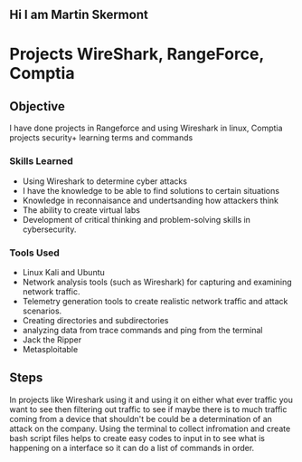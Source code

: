 ## Hi I am Martin Skermont 
# Projects WireShark, RangeForce, Comptia  

## Objective
I have done projects in Rangeforce and using Wireshark in linux, Comptia projects security+ learning terms and commands 
### Skills Learned
- Using Wireshark to determine cyber attacks
- I have the knowledge to be able to find solutions to certain situations 
- Knowledge in reconnaisance and undertsanding how attackers think 
- The ability to create virtual labs
- Development of critical thinking and problem-solving skills in cybersecurity.

### Tools Used
- Linux Kali and Ubuntu
- Network analysis tools (such as Wireshark) for capturing and examining network traffic.
- Telemetry generation tools to create realistic network traffic and attack scenarios.
- Creating directories and subdirectories
- analyzing data from trace commands and ping from the terminal
- Jack the Ripper
- Metasploitable 

## Steps
In projects like Wireshark using it and using it on either what ever traffic you want to see then filtering out traffic to see if maybe there is to much traffic coming from a device that shouldn't be could be a determination of an attack on the company. Using the terminal to collect infromation and create bash script files helps to create easy codes to input in to see what is happening on a interface so it can do a list of commands in order. 


